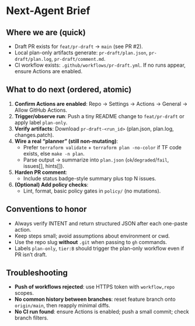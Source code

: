 # Next-Agent Brief

## Where we are (quick)
- Draft PR exists for `feat/pr-draft` → `main` (see PR #2).
- Local plan-only artifacts generate: `pr-draft/plan.json`, `pr-draft/plan.log`, `pr-draft/comment.md`.
- CI workflow exists: `.github/workflows/pr-draft.yml`. If no runs appear, ensure Actions are enabled.

## What to do next (ordered, atomic)
1. **Confirm Actions are enabled**: Repo → Settings → Actions → General → Allow GitHub Actions.
2. **Trigger/observe run**: Push a tiny README change to `feat/pr-draft` or apply label `plan-only`.
3. **Verify artifacts**: Download `pr-draft-<run_id>` (plan.json, plan.log, changes.patch).
4. **Wire a real “planner” (still non-mutating)**:
   - Prefer `terraform validate` + `terraform plan -no-color` if TF code exists, else `make -n plan`.
   - Parse output → summarize into `plan.json` (`ok`/`degraded`/`fail`, issues[], hints[]).
5. **Harden PR comment**:
   - Include status badge-style summary plus top N issues.
6. **(Optional) Add policy checks**:
   - Lint, format, basic policy gates in `policy/` (no mutations).

## Conventions to honor
- Always verify INTENT and return structured JSON after each one-paste action.
- Keep steps small; avoid assumptions about environment or cwd.
- Use the repo slug **without** `.git` when passing to `gh` commands.
- Labels `plan-only`, `tier:B` should trigger the plan-only workflow even if PR isn’t draft.

## Troubleshooting
- **Push of workflows rejected**: use HTTPS token with `workflow,repo` scopes.
- **No common history between branches**: reset feature branch onto `origin/main`, then reapply minimal diffs.
- **No CI run found**: ensure Actions is enabled; push a small commit; check branch filters.
